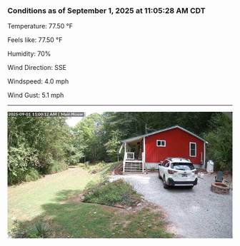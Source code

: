 ### Conditions as of September 1, 2025 at 11:05:28 AM CDT 

Temperature: 77.50 &deg;F

Feels like: 77.50 &deg;F

Humidity: 70%

Wind Direction: SSE

Windspeed: 4.0 mph

Wind Gust: 5.1 mph

---

<img src="./images/latest.jpeg"/>

